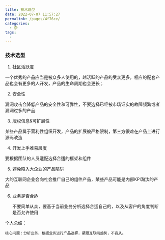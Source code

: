 ```yaml
---
title: 技术选型
date: 2022-07-07 11:57:27
permalink: /pages/4f76ce/
categories:
  - 杂
tags:
  - 
---
```

### 技术选型



1. 社区活跃度

 一个优秀的产品应当是被众多人使用的，越活跃的产品的受众更多，相应的配套产品也会有更多的人开发，产品的生命周期也会更长；

2. 安全性

漏洞攻击会降低产品的安全性和可靠性，不要选择已经被市场证实的故障频繁或者漏洞过多的产品

3. 版权信息&可扩展性

某些产品属于营利性组织开发，产品的扩展被严格限制，第三方很难在产品上进行源码改造

4. 开发上手难易层度

要根据团队的人员适配选择合适的框架和组件

5. 避免陷入大企业的产品陷阱

大的互联网企业会向社会推广自己的组件产品，某些产品可能是内部KPI淘汰的产品

6. 业务是否合适

   不要简单从众，要基于当前业务分析选择合适自己的，以及从客户的角度判断是否允许使用

个人总结：

    核心问题：分析业务，根据业务进行产品选择，紧跟互联网趋势，不盲从。


